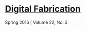 # [Digital Fabrication]

Spring 2016 | Volume 22, No. 3

[Digital Fabrication]: http://xrds.acm.org
